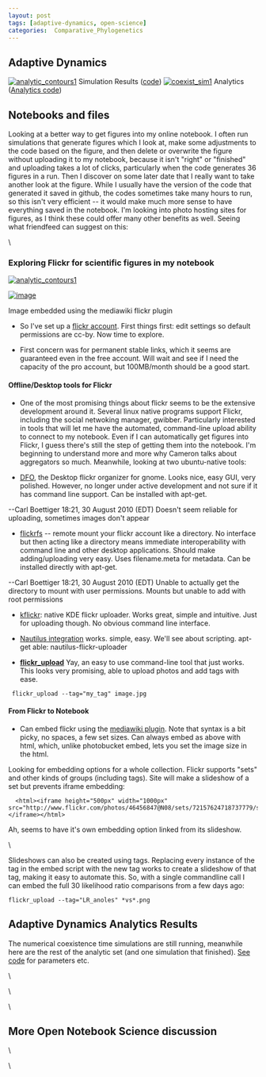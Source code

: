 ```yaml
---
layout: post
tags: [adaptive-dynamics, open-science]
categories:  Comparative_Phylogenetics
---
```






 





Adaptive Dynamics
-----------------

[![analytic\_contours1](http://farm5.static.flickr.com/4142/4942856122_41461002c9.jpg)](http://www.flickr.com/photos/46456847@N08/4942856122/ "analytic_contours1 by cboettig, on Flickr")
Simulation Results
([code](http://github.com/cboettig/AdaptiveDynamics/blob/a4374f840ca0ff81bc2775eff6309a904640bf99/R/coexist_time.R "http://github.com/cboettig/AdaptiveDynamics/blob/a4374f840ca0ff81bc2775eff6309a904640bf99/R/coexist_time.R"))
[![coexist\_sim1](http://farm5.static.flickr.com/4074/4942856132_6b916510c2.jpg)](http://www.flickr.com/photos/46456847@N08/4942856132/ "coexist_sim1 by cboettig, on Flickr")
Analytics ([Analytics
code](http://github.com/cboettig/AdaptiveDynamics/blob/a4374f840ca0ff81bc2775eff6309a904640bf99/demos/coexist_analytics.R "http://github.com/cboettig/AdaptiveDynamics/blob/a4374f840ca0ff81bc2775eff6309a904640bf99/demos/coexist_analytics.R"))

Notebooks and files
-------------------

Looking at a better way to get figures into my online notebook. I often
run simulations that generate figures which I look at, make some
adjustments to the code based on the figure, and then delete or
overwrite the figure without uploading it to my notebook, because it
isn't "right" or "finished" and uploading takes a lot of clicks,
particularly when the code generates 36 figures in a run. Then I
discover on some later date that I really want to take another look at
the figure. While I usually have the version of the code that generated
it saved in github, the codes sometimes take many hours to run, so this
isn't very efficient -- it would make much more sense to have everything
saved in the notebook. I'm looking into photo hosting sites for figures,
as I think these could offer many other benefits as well. Seeing what
friendfeed can suggest on this:

\

### Exploring Flickr for scientific figures in my notebook

[![analytic\_contours1](http://farm5.static.flickr.com/4142/4942856122_41461002c9_m.jpg)](http://www.flickr.com/photos/cboettig/4942856122/ "analytic_contours1")

[![image](/skins/common/images/magnify-clip.png)](http://www.flickr.com/photos/cboettig/4942856122/ "Enlarge")

Image embedded using the mediawiki flickr plugin

-   So I've set up a [flickr
    account](http://www.flickr.com/photos/46456847@N08/ "http://www.flickr.com/photos/46456847@N08/").
    First things first: edit settings so default permissions are cc-by.
    Now time to explore.

-   First concern was for permanent stable links, which it seems are
    guaranteed even in the free account. Will wait and see if I need the
    capacity of the pro account, but 100MB/month should be a good start.

#### Offline/Desktop tools for Flickr

-   One of the most promising things about flickr seems to be the
    extensive development around it. Several linux native programs
    support Flickr, including the social netwoking manager, gwibber.
    Particularly interested in tools that will let me have the
    automated, command-line upload ability to connect to my notebook.
    Even if I can automatically get figures into Flickr, I guess there's
    still the step of getting them into the notebook. I'm beginning to
    understand more and more why Cameron talks about aggregators so
    much. Meanwhile, looking at two ubuntu-native tools:

-   [DFO](http://code.google.com/p/dfo/ "http://code.google.com/p/dfo/"),
    the Desktop flickr organizer for gnome. Looks nice, easy GUI, very
    polished. However, no longer under active development and not sure
    if it has command line support. Can be installed with apt-get.

--Carl Boettiger 18:21, 30 August 2010 (EDT) Doesn't seem reliable for
uploading, sometimes images don't appear

-   [flickrfs](http://sites.google.com/site/manishrjain/flickrfs#usage "http://sites.google.com/site/manishrjain/flickrfs#usage")
    -- remote mount your flickr account like a directory. No interface
    but then acting like a directory means immediate interoperability
    with command line and other desktop applications. Should make
    adding/uploading very easy. Uses filename.meta for metadata. Can be
    installed directly with apt-get.

--Carl Boettiger 18:21, 30 August 2010 (EDT) Unable to actually get the
directory to mount with user permissions. Mounts but unable to add with
root permissions

-   [kflickr](http://kflickr.sourceforge.net/wikka.php?wakka=Kflickr "http://kflickr.sourceforge.net/wikka.php?wakka=Kflickr"):
    native KDE flickr uploader. Works great, simple and intuitive. Just
    for uploading though. No obvious command line interface.

-   [Nautilus
    integration](http://www.webupd8.org/2010/03/nautilus-flickr-uploader-linux.html "http://www.webupd8.org/2010/03/nautilus-flickr-uploader-linux.html")
    works. simple, easy. We'll see about scripting. apt-get able:
    nautilus-flickr-uploader

-   **[flickr\_upload](http://search.cpan.org/~cpb/Flickr-Upload/flickr_upload "http://search.cpan.org/~cpb/Flickr-Upload/flickr_upload")**
    Yay, an easy to use command-line tool that just works. This looks
    very promising, able to upload photos and add tags with ease.

~~~~ {.de1}
 flickr_upload --tag="my_tag" image.jpg
~~~~

#### From Flickr to Notebook

-   Can embed flickr using the [mediawiki
    plugin](http://wiki.edsimpson.co.uk/index.php/Extended_Flickr_Extension_Syntax#Size "http://wiki.edsimpson.co.uk/index.php/Extended_Flickr_Extension_Syntax#Size").
    Note that syntax is a bit picky, no spaces, a few set sizes. Can
    always embed as above with html, which, unlike photobucket embed,
    lets you set the image size in the html.

Looking for embedding options for a whole collection. Flickr supports
"sets" and other kinds of groups (including tags). Site will make a
slideshow of a set but prevents iframe embedding:

~~~~ {.de1}
  <html><iframe height="500px" width="1000px" src="http://www.flickr.com/photos/46456847@N08/sets/72157624718737779/show/">
</iframe></html>
~~~~

Ah, seems to have it's own embedding option linked from its slideshow.

\

Slideshows can also be created using tags. Replacing every instance of
the tag in the embed script with the new tag works to create a slideshow
of that tag, making it easy to automate this. So, with a single
commandline call I can embed the full 30 likelihood ratio comparisons
from a few days ago:

~~~~ {.de1}
flickr_upload --tag="LR_anoles" *vs*.png
~~~~

Adaptive Dynamics Analytics Results
-----------------------------------

The numerical coexistence time simulations are still running, meanwhile
here are the rest of the analytic set (and one simulation that
finished). [See
code](http://github.com/cboettig/AdaptiveDynamics/blob/a4374f840ca0ff81bc2775eff6309a904640bf99/demos/coexist_analytics.R "http://github.com/cboettig/AdaptiveDynamics/blob/a4374f840ca0ff81bc2775eff6309a904640bf99/demos/coexist_analytics.R")
for parameters etc.

\

\

\

More Open Notebook Science discussion
-------------------------------------

\

\

